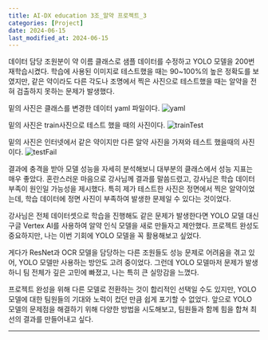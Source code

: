 ```yaml
---
title: AI-DX education 3조_알약 프로젝트_3
categories: [Project] 
date: 2024-06-15
last_modified_at: 2024-06-15
---
```


데이터 담당 조원분이 약 이름 클래스로 샘플 데이터를 수정하고 YOLO 모델을 200번 재학습시켰다. 학습에 사용된 이미지로 테스트했을 때는 90~100%의 높은 정확도를 보였지만, 같은 약이라도 다른 각도나 조명에서 찍은 사진으로 테스트했을 때는 알약을 전혀 검출하지 못하는 문제가 발생했다.

밑의 사진은 클래스를 변경한 데이터 yaml 파일이다.
![yaml]()

밑의 사진은 train사진으로 테스트 했을 때의 사진이다.
![trainTest]()

밑의 사진은 인터넷에서 같은 약이지만 다른 알약 사진을 가져와 테스트 했을때의 사진이다.
![testFail]()


결과에 충격을 받아 모델 성능을 자세히 분석해보니 대부분의 클래스에서 성능 지표는 매우 좋았다. 혼란스러운 마음으로 강사님께 결과를 말씀드렸고, 강사님은 학습 데이터 부족이 원인일 가능성을 제시했다. 특히 제가 테스트한 사진은 정면에서 찍은 알약이었는데, 학습 데이터에 정면 사진이 부족하여 발생한 문제일 수 있다는 것이었다.

강사님은 전체 데이터셋으로 학습을 진행해도 같은 문제가 발생한다면 YOLO 모델 대신 구글 Vertex AI를 사용하여 알약 인식 모델을 새로 만들자고 제안했다. 프로젝트 완성도 중요하지만, 나는 이번 기회에 YOLO 모델을 꼭 활용해보고 싶었다.

게다가 ResNet과 OCR 모델을 담당하는 다른 조원들도 성능 문제로 어려움을 겪고 있어, YOLO 모델만 사용하는 방안도 고려 중이었다. 그런데 YOLO 모델마저 문제가 발생하니 팀 전체가 깊은 고민에 빠졌고, 나는 특히 큰 실망감을 느꼈다.

프로젝트 완성을 위해 다른 모델로 전환하는 것이 합리적인 선택일 수도 있지만, YOLO 모델에 대한 팀원들의 기대와 노력이 컸던 만큼 쉽게 포기할 수 없었다. 앞으로 YOLO 모델의 문제점을 해결하기 위해 다양한 방법을 시도해보고, 팀원들과 함께 힘을 합쳐 최선의 결과를 만들어내고 싶다.


























---